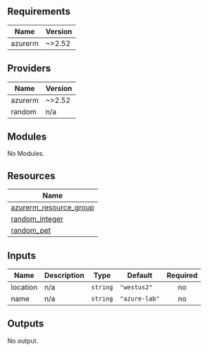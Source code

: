## Requirements

| Name | Version |
|------|---------|
| azurerm | ~>2.52 |

## Providers

| Name | Version |
|------|---------|
| azurerm | ~>2.52 |
| random | n/a |

## Modules

No Modules.

## Resources

| Name |
|------|
| [azurerm_resource_group](https://registry.terraform.io/providers/hashicorp/azurerm/latest/docs/resources/resource_group) |
| [random_integer](https://registry.terraform.io/providers/hashicorp/random/latest/docs/resources/integer) |
| [random_pet](https://registry.terraform.io/providers/hashicorp/random/latest/docs/resources/pet) |

## Inputs

| Name | Description | Type | Default | Required |
|------|-------------|------|---------|:--------:|
| location | n/a | `string` | `"westus2"` | no |
| name | n/a | `string` | `"azure-lab"` | no |

## Outputs

No output.
